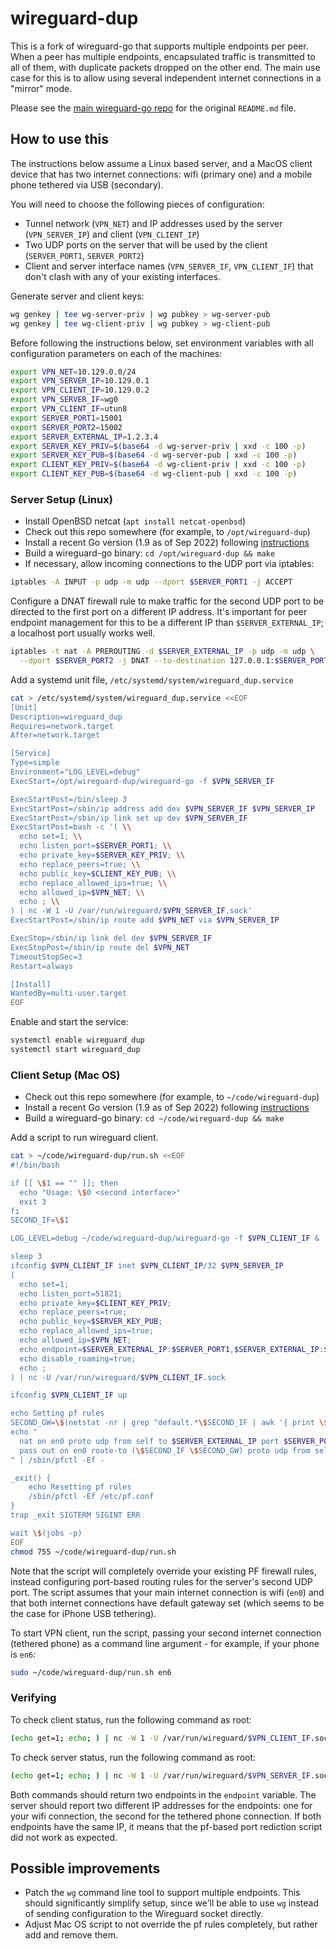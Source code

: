 # wireguard-dup

This is a fork of wireguard-go that supports multiple endpoints per peer. When
a peer has multiple endpoints, encapsulated traffic is transmitted to all of them,
with duplicate packets dropped on the other end. The main use case for this is
to allow using several independent internet connections in a "mirror" mode.

Please see the [main wireguard-go repo](https://github.com/WireGuard/wireguard-go)
for the original `README.md` file.

## How to use this

The instructions below assume a Linux based server, and a MacOS client device that
has two internet connections: wifi (primary one) and a mobile phone tethered via
USB (secondary).

You will need to choose the following pieces of configuration:

- Tunnel network (`VPN_NET`) and IP addresses used by the server (`VPN_SERVER_IP`)
  and client (`VPN_CLIENT_IP`)
- Two UDP ports on the server that will be used by the client (`SERVER_PORT1`,
  `SERVER_PORT2`)
- Client and server interface names (`VPN_SERVER_IF`, `VPN_CLIENT_IF`) that don't
  clash with any of your existing interfaces.

Generate server and client keys:

```bash
wg genkey | tee wg-server-priv | wg pubkey > wg-server-pub
wg genkey | tee wg-client-priv | wg pubkey > wg-client-pub
```

Before following the instructions below, set environment variables with all
configuration parameters on each of the machines:

```bash
export VPN_NET=10.129.0.0/24
export VPN_SERVER_IP=10.129.0.1
export VPN_CLIENT_IP=10.129.0.2
export VPN_SERVER_IF=wg0
export VPN_CLIENT_IF=utun8
export SERVER_PORT1=15001
export SERVER_PORT2=15002
export SERVER_EXTERNAL_IP=1.2.3.4
export SERVER_KEY_PRIV=$(base64 -d wg-server-priv | xxd -c 100 -p)
export SERVER_KEY_PUB=$(base64 -d wg-server-pub | xxd -c 100 -p)
export CLIENT_KEY_PRIV=$(base64 -d wg-client-priv | xxd -c 100 -p)
export CLIENT_KEY_PUB=$(base64 -d wg-client-pub | xxd -c 100 -p)
```

### Server Setup (Linux)

- Install OpenBSD netcat (`apt install netcat-openbsd`)
- Check out this repo somewhere (for example, to `/opt/wireguard-dup`)
- Install a recent Go version (1.9 as of Sep 2022) following [instructions](
    https://go.dev/doc/install)
- Build a wireguard-go binary: `cd /opt/wireguard-dup && make`
- If necessary, allow incoming connections to the UDP port via iptables:

```bash
iptables -A INPUT -p udp -m udp --dport $SERVER_PORT1 -j ACCEPT
```

Configure a DNAT firewall rule to make traffic for the second UDP port to be
directed to the first port on a different IP address. It's important for
peer endpoint management for this to be a different IP than
`$SERVER_EXTERNAL_IP`; a localhost port usually works well.

```bash
iptables -t nat -A PREROUTING -d $SERVER_EXTERNAL_IP -p udp -m udp \
  --dport $SERVER_PORT2 -j DNAT --to-destination 127.0.0.1:$SERVER_PORT1
```

Add a systemd unit file, `/etc/systemd/system/wireguard_dup.service`

```bash
cat > /etc/systemd/system/wireguard_dup.service <<EOF
[Unit]
Description=wireguard_dup
Requires=network.target
After=network.target

[Service]
Type=simple
Environment="LOG_LEVEL=debug"
ExecStart=/opt/wireguard-dup/wireguard-go -f $VPN_SERVER_IF

ExecStartPost=/bin/sleep 3
ExecStartPost=/sbin/ip address add dev $VPN_SERVER_IF $VPN_SERVER_IP
ExecStartPost=/sbin/ip link set up dev $VPN_SERVER_IF
ExecStartPost=bash -c '( \\
  echo set=1; \\
  echo listen_port=$SERVER_PORT1; \\
  echo private_key=$SERVER_KEY_PRIV; \\
  echo replace_peers=true; \\
  echo public_key=$CLIENT_KEY_PUB; \\
  echo replace_allowed_ips=true; \\
  echo allowed_ip=$VPN_NET; \\
  echo ; \\
) | nc -W 1 -U /var/run/wireguard/$VPN_SERVER_IF.sock'
ExecStartPost=/sbin/ip route add $VPN_NET via $VPN_SERVER_IP

ExecStop=/sbin/ip link del dev $VPN_SERVER_IF
ExecStopPost=/sbin/ip route del $VPN_NET
TimeoutStopSec=3
Restart=always

[Install]
WantedBy=multi-user.target
EOF
```

Enable and start the service:

```bash
systemctl enable wireguard_dup
systemctl start wireguard_dup
```

### Client Setup (Mac OS)

- Check out this repo somewhere (for example, to `~/code/wireguard-dup`)
- Install a recent Go version (1.9 as of Sep 2022) following [instructions](
    https://go.dev/doc/install)
- Build a wireguard-go binary: `cd ~/code/wireguard-dup && make`

Add a script to run wireguard client.

```bash
cat > ~/code/wireguard-dup/run.sh <<EOF
#!/bin/bash

if [[ \$1 == "" ]]; then
  echo "Usage: \$0 <second interface>"
  exit 3
fi
SECOND_IF=\$1

LOG_LEVEL=debug ~/code/wireguard-dup/wireguard-go -f $VPN_CLIENT_IF &

sleep 3
ifconfig $VPN_CLIENT_IF inet $VPN_CLIENT_IP/32 $VPN_SERVER_IP
(
  echo set=1;
  echo listen_port=51821;
  echo private_key=$CLIENT_KEY_PRIV;
  echo replace_peers=true;
  echo public_key=$SERVER_KEY_PUB;
  echo replace_allowed_ips=true;
  echo allowed_ip=$VPN_NET;
  echo endpoint=$SERVER_EXTERNAL_IP:$SERVER_PORT1,$SERVER_EXTERNAL_IP:$SERVER_PORT2;
  echo disable_roaming=true;
  echo ;
) | nc -U /var/run/wireguard/$VPN_CLIENT_IF.sock

ifconfig $VPN_CLIENT_IF up

echo Setting pf rules
SECOND_GW=\$(netstat -nr | grep ^default.*\$SECOND_IF | awk '{ print \$2 }')
echo "
  nat on en0 proto udp from self to $SERVER_EXTERNAL_IP port $SERVER_PORT2 -> (\$SECOND_IF)
  pass out on en0 route-to (\$SECOND_IF \$SECOND_GW) proto udp from self to $SERVER_EXTERNAL_IP port $SERVER_PORT2
" | /sbin/pfctl -Ef -

_exit() {
    echo Resetting pf rules
    /sbin/pfctl -Ef /etc/pf.conf
}
trap _exit SIGTERM SIGINT ERR

wait \$(jobs -p)
EOF
chmod 755 ~/code/wireguard-dup/run.sh
```

Note that the script will completely override your existing PF firewall rules,
instead configuring port-based routing rules for the server's second UDP port. The
script assumes that your main internet connection is wifi (`en0`) and that both
internet connections have default gateway set (which seems to be the case for
iPhone USB tethering).

To start VPN client, run the script, passing your second internet connection
(tethered phone) as a command line argument - for example, if your phone is
`en6`:

```bash
sudo ~/code/wireguard-dup/run.sh en6
```

### Verifying

To check client status, run the following command as root:

```bash
(echo get=1; echo; ) | nc -W 1 -U /var/run/wireguard/$VPN_CLIENT_IF.sock
```

To check server status, run the following command as root:

```bash
(echo get=1; echo; ) | nc -W 1 -U /var/run/wireguard/$VPN_SERVER_IF.sock
```

Both commands should return two endpoints in the `endpoint` variable. The
server should report two different IP addresses for the endpoints: one
for your wifi connection, the second for the tethered phone connection. If
both endpoints have the same IP, it means that the pf-based port rediction
script did not work as expected.

## Possible improvements

- Patch the `wg` command line tool to support multiple endpoints. This should
  significantly simplify setup, since we'll be able to use `wg` instead of
  sending configuration to the Wireguard socket directly.
- Adjust Mac OS script to not override the pf rules completely, but rather
  add and remove them.
